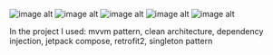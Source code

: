 ![image alt](https://raw.githubusercontent.com/Niklaus2000/FinalTask/refs/heads/main/Screenshot%202025-05-15%20231938.png)
![image alt](https://raw.githubusercontent.com/Niklaus2000/FinalTask/refs/heads/main/Screenshot%202025-05-15%20231927.png)
![image alt](https://raw.githubusercontent.com/Niklaus2000/FinalTask/refs/heads/main/Screenshot%202025-05-15%20231951.png)
![image alt](https://raw.githubusercontent.com/Niklaus2000/FinalTask/refs/heads/main/Screenshot%202025-05-15%20232009.png)
![image alt](https://raw.githubusercontent.com/Niklaus2000/FinalTask/refs/heads/main/Screenshot%202025-05-15%20232050.png)


In the project I used: 
mvvm pattern,
clean architecture,
dependency injection,
jetpack compose,
retrofit2,
singleton pattern
